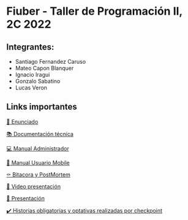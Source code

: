# Fiuber - Taller de Programación II, 2C 2022

## Integrantes:
 - Santiago Fernandez Caruso
 - Mateo Capon Blanquer
 - Ignacio Iragui
 - Gonzalo Sabatino
 - Lucas Veron



## Links importantes

[:art: Enunciado](https://taller-de-programacion-2.github.io/works/statement/2022/2/enunciado/)

[:books: Documentación técnica](https://taller-2-tyrions.github.io/fiuber-documentation-tecnica/)

[:computer: Manual Administrador](https://taller-2-tyrions.github.io/fiuber-manual-backoffice/)

[:iphone: Manual Usuario Mobile](https://taller-2-tyrions.github.io/fiuber-manual-aplicacion/)

[:coffin: Bitacora y PostMortem](https://taller-2-tyrions.github.io/documentacion-bitacora-postmortem)

[:movie_camera: Video presentación](https://www.youtube.com/watch?v=O95Aa7r8Yaw)

[:moyai: Presentación](https://drive.google.com/file/d/1wIhybrXjQpvrm9YjjtpKPWDdFxc_SSsS/view?usp=sharing)

[ :heavy_check_mark: Historias obligatorias y optativas realizadas por checkpoint](https://docs.google.com/spreadsheets/d/1JAs2Kfe34vX0VhEDlaR_6ATPc9y1wDiphgDXtjlTiI0/edit#gid=0)


